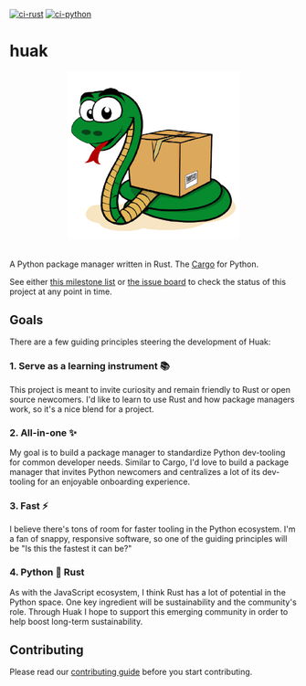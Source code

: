 [![ci-rust](https://github.com/cnpryer/huak/actions/workflows/ci-rust.yaml/badge.svg)](https://github.com/cnpryer/huak/actions/workflows/ci-rust.yaml)
[![ci-python](https://github.com/cnpryer/huak/actions/workflows/ci-python.yaml/badge.svg)](https://github.com/cnpryer/huak/actions/workflows/ci-python.yaml)

# huak

<div align="center">

<img src="docs/assets/img/logo.png" alt="Huak logo" width="300" role="img">

</div>

</br>

A Python package manager written in Rust. The [Cargo](https://github.com/rust-lang/cargo) for Python.

See either [this milestone list](https://github.com/cnpryer/huak/milestones) or [the issue board](https://github.com/users/cnpryer/projects/5) to check the status of this project at any point in time.

## Goals

There are a few guiding principles steering the development of Huak:

### 1. Serve as a learning instrument 📚

This project is meant to invite curiosity and remain friendly to Rust or open source newcomers. I'd like to learn to use Rust and how package managers work, so it's a nice blend for a project.

### 2. All-in-one ✨

My goal is to build a package manager to standardize Python dev-tooling for common developer needs. Similar to Cargo, I'd love to build a package manager that invites Python newcomers and centralizes a lot of its dev-tooling for an enjoyable onboarding experience.

### 3. Fast ⚡️

I believe there's tons of room for faster tooling in the Python ecosystem. I'm a fan of snappy, responsive software, so one of the guiding principles will be "Is this the fastest it can be?"

### 4. Python 🤝 Rust

As with the JavaScript ecosystem, I think Rust has a lot of potential in the Python space. One key ingredient will be sustainability and the community's role. Through Huak I hope to support this emerging community in order to help boost long-term sustainability.

## Contributing 

Please read our [contributing guide](./CONTRIBUTING.md) before you start contributing.
